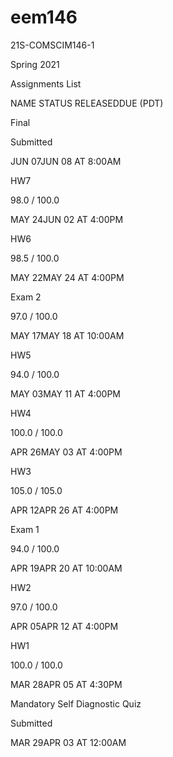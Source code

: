 # eem146

21S-COMSCIM146-1

Spring 2021

Assignments List

NAME	STATUS	RELEASEDDUE (PDT)

Final	

Submitted

JUN 07JUN 08 AT 8:00AM

HW7	

98.0 / 100.0

MAY 24JUN 02 AT 4:00PM

HW6	

98.5 / 100.0

MAY 22MAY 24 AT 4:00PM

Exam 2	

97.0 / 100.0

MAY 17MAY 18 AT 10:00AM

HW5	

94.0 / 100.0

MAY 03MAY 11 AT 4:00PM

HW4	

100.0 / 100.0

APR 26MAY 03 AT 4:00PM

HW3	

105.0 / 105.0

APR 12APR 26 AT 4:00PM

Exam 1	

94.0 / 100.0

APR 19APR 20 AT 10:00AM

HW2	

97.0 / 100.0

APR 05APR 12 AT 4:00PM

HW1	

100.0 / 100.0

MAR 28APR 05 AT 4:30PM

Mandatory Self Diagnostic Quiz	

Submitted

MAR 29APR 03 AT 12:00AM
